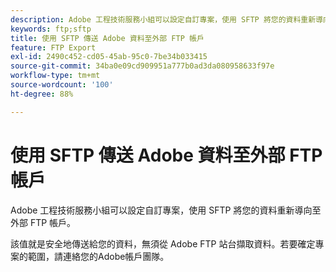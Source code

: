 ```yaml
---
description: Adobe 工程技術服務小組可以設定自訂專案，使用 SFTP 將您的資料重新導向至外部 FTP 帳戶。
keywords: ftp;sftp
title: 使用 SFTP 傳送 Adobe 資料至外部 FTP 帳戶
feature: FTP Export
exl-id: 2490c452-cd05-45ab-95c0-7be34b033415
source-git-commit: 34ba0e09cd909951a777b0ad3da080958633f97e
workflow-type: tm+mt
source-wordcount: '100'
ht-degree: 88%

---
```


# 使用 SFTP 傳送 Adobe 資料至外部 FTP 帳戶

Adobe 工程技術服務小組可以設定自訂專案，使用 SFTP 將您的資料重新導向至外部 FTP 帳戶。

該值就是安全地傳送給您的資料，無須從 Adobe FTP 站台擷取資料。若要確定專案的範圍，請連絡您的Adobe帳戶團隊。
